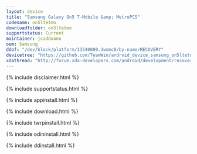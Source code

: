 ```yaml
---
layout: device
title: "Samsung Galaxy On5 T-Mobile &amp; MetroPCS"
codename: on5ltetmo
downloadfolder: on5ltetmo
supportstatus: Current
maintainer: jcadduono
oem: Samsung
ddof: "/dev/block/platform/13540000.dwmmc0/by-name/RECOVERY"
devicetree: "https://github.com/TeamWin/android_device_samsung_on5ltetmo"
xdathread: "http://forum.xda-developers.com/android/development/recovery-official-twrp-on5ltetmo-galaxy-t3422730"
---
```


{% include disclaimer.html %}

{% include supportstatus.html %}

{% include appinstall.html %}

{% include download.html %}

{% include twrpinstall.html %}

{% include odininstall.html %}

{% include ddinstall.html %}
